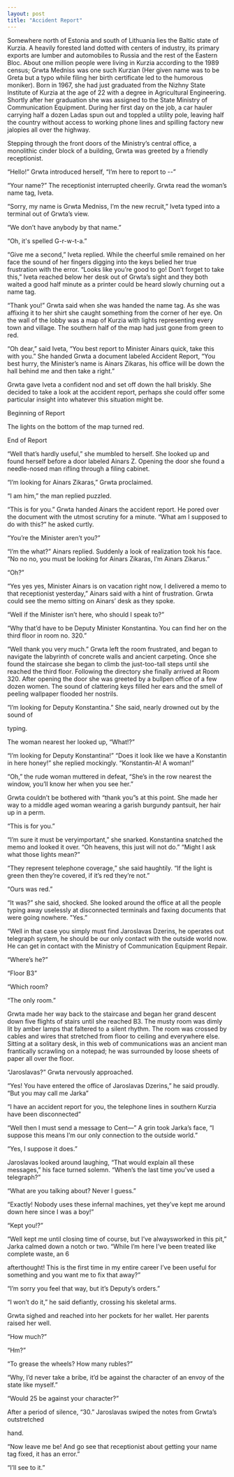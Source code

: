 ```yaml
---
layout: post
title: "Accident Report"
---
```

Somewhere north of Estonia and south of Lithuania lies the Baltic state of Kurzia. A heavily forested land dotted with centers of industry, its primary exports are lumber and automobiles to Russia and the rest of the Eastern Bloc. About one million people were living in Kurzia according to the 1989 census; Grwta Medniss was one such Kurzian (Her given name was to be Greta but a typo while filing her birth certificate led to the humorous moniker). Born in 1967, she had just graduated from the Nizhny State Institute of Kurzia at the age of 22 with a degree in Agricultural Engineering. Shortly after her graduation she was assigned to the State Ministry of Communication Equipment. During her first day on the job, a car hauler carrying half a dozen Ladas spun out and toppled a utility pole, leaving half the country without access to working phone lines and spilling factory new jalopies all over the highway.

Stepping through the front doors of the Ministry’s central office, a monolithic cinder block of a building, Grwta was greeted by a friendly receptionist.

“Hello!” Grwta introduced herself, “I’m here to report to --”

“Your name?” The receptionist interrupted cheerily. Grwta read the woman’s name tag, Iveta.

“Sorry, my name is Grwta Medniss, I’m the new recruit,” Iveta typed into a terminal out of Grwta’s view.

“We don’t have anybody by that name.”

“Oh, it's spelled G-r-w-t-a.”

“Give me a second,” Iveta replied. While the cheerful smile remained on her face the sound of her fingers digging into the keys belied her true frustration with the error. “Looks like
you’re good to go! Don’t forget to take this,” Iveta reached below her desk out of Grwta’s sight and they both waited a good half minute as a printer could be heard slowly churning out a name tag.

“Thank you!” Grwta said when she was handed the name tag. As she was affixing it to her shirt she caught something from the corner of her eye. On the wall of the lobby was a map of Kurzia with lights representing every town and village. The southern half of the map had just gone from green to red.

“Oh dear,” said Iveta, “You best report to Minister Ainars quick, take this with you.” She handed Grwta a document labeled Accident Report, “You best hurry, the Minister’s name is Ainars Zikaras, his office will be down the hall behind me and then take a right.”

Grwta gave Iveta a confident nod and set off down the hall briskly. She decided to take a look at the accident report, perhaps she could offer some particular insight into whatever this situation might be.

Beginning of Report

The lights on the bottom of the map turned red.

End of Report

“Well that’s hardly useful,” she mumbled to herself. She looked up and found herself before a door labeled Ainars Z. Opening the door she found a needle-nosed man rifling through a filing cabinet.

“I’m looking for Ainars Zikaras,” Grwta proclaimed.

“I am him,” the man replied puzzled.

“This is for you.” Grwta handed Ainars the accident report. He pored over the document with the utmost scrutiny for a minute. “What am I supposed to do with this?” he asked curtly.

“You’re the Minister aren’t you?”

“I’m the what?” Ainars replied. Suddenly a look of realization took his face. “No no no, you must be looking for Ainars Zikaras, I’m Ainars Zikarus.”

“Oh?”

“Yes yes yes, Minister Ainars is on vacation right now, I delivered a memo to that receptionist yesterday,” Ainars said with a hint of frustration. Grwta could see the memo sitting on Ainars’ desk as they spoke.

“Well if the Minister isn’t here, who should I speak to?”

“Why that’d have to be Deputy Minister Konstantina. You can find her on the third floor in room no. 320.”

“Well thank you very much.” Grwta left the room frustrated, and began to navigate the labyrinth of concrete walls and ancient carpeting. Once she found the staircase she began to climb the just-too-tall steps until she reached the third floor. Following the directory she finally arrived at Room 320. After opening the door she was greeted by a bullpen office of a few dozen women. The sound of clattering keys filled her ears and the smell of peeling wallpaper flooded her nostrils.

“I’m looking for Deputy Konstantina.” She said, nearly drowned out by the sound of

typing.

The woman nearest her looked up, “What!?”

“I’m looking for Deputy Konstantina!”
“Does it look like we have a Konstantin in here honey!” she replied mockingly. “Konstantin-A! A woman!”

“Oh,” the rude woman muttered in defeat, “She’s in the row nearest the window, you’ll know her when you see her.”

Grwta couldn’t be bothered with “thank you”s at this point. She made her way to a middle aged woman wearing a garish burgundy pantsuit, her hair up in a perm.

“This is for you.”

“I’m sure it must be ​very​important,” she snarked. Konstantina snatched the memo and looked it over. “Oh heavens, this just will not do.” “Might I ask what those lights mean?”

“They represent telephone coverage,” she said haughtily. “If the light is green then they’re covered, if it’s red they’re not.”

“Ours was red.”

“It was?” she said, shocked. She looked around the office at all the people typing away uselessly at disconnected terminals and faxing documents that were going nowhere. "Yes.”

“Well in that case you simply must find Jaroslavas Dzerins, he operates out telegraph system, he should be our only contact with the outside world now. He can get in contact with the Ministry of Communication Equipment Repair.

“Where’s he?”

“Floor B3”

“Which room?

“The only room.”

Grwta made her way back to the staircase and began her grand descent down five flights of stairs until she reached B3. The musty room was dimly lit by amber lamps that faltered to a silent rhythm. The room was crossed by cables and wires that stretched from floor to ceiling and everywhere else. Sitting at a solitary desk, in this web of communications was an ancient man frantically scrawling on a notepad; he was surrounded by loose sheets of paper all over the floor.

“Jaroslavas?” Grwta nervously approached.

“Yes! You have entered the office of Jaroslavas Dzerins,” he said proudly. “But you may call me Jarka”

“I have an accident report for you, the telephone lines in southern Kurzia have been disconnected”

“Well then I must send a message to Cent​—​” A grin took Jarka’s face, “I suppose this means I’m our only connection to the outside world.”

“Yes, I suppose it does.”

Jaroslavas looked around laughing, “That would explain all these messages,” his face turned solemn. “When’s the last time you’ve used a telegraph?”

“What are you talking about? Never I guess.”

“Exactly! Nobody uses these infernal machines, yet they’ve kept me around down here since I was a boy!”

“Kept you!?”

“Well kept me until closing time of course, but I’ve ​always​worked in this pit,” Jarka calmed down a notch or two. “While I’m here I’ve been treated like complete waste, an
6


afterthought! This is the first time in my entire career I’ve been useful for something and you want me to fix that away?”

“I’m sorry you feel that way, but it’s Deputy’s orders.”

“I won’t do it,” he said defiantly, crossing his skeletal arms.

Grwta sighed and reached into her pockets for her wallet. Her parents raised her well.

“How much?”

“Hm?”

“To grease the wheels? How many rubles?”

“Why, I’d never take a bribe, it’d be against the character of an envoy of the state like myself.”

“Would 25 be against your character?”

After a period of silence, “30.” Jaroslavas swiped the notes from Grwta’s outstretched

hand.

“Now leave me be! And go see that receptionist about getting your name tag fixed, it has an error.”

“I’ll see to it.”